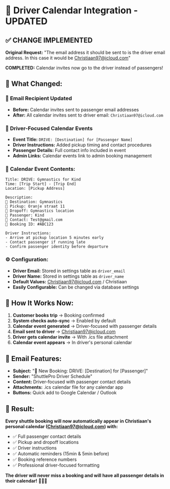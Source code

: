 # 🚐 Driver Calendar Integration - UPDATED

## ✅ **CHANGE IMPLEMENTED**

**Original Request:** "The email address it should be sent to is the driver email address. In this case it would be Christiaan97@icloud.com"

**COMPLETED:** Calendar invites now go to the driver instead of passengers! 

## 🎯 **What Changed:**

### 📧 **Email Recipient Updated**
- **Before:** Calendar invites sent to passenger email addresses
- **After:** All calendar invites sent to driver email: `Christiaan97@icloud.com`

### 🚐 **Driver-Focused Calendar Events**
- **Event Title:** `DRIVE: [Destination] for [Passenger Name]`
- **Driver Instructions:** Added pickup timing and contact procedures
- **Passenger Details:** Full contact info included in event
- **Admin Links:** Calendar events link to admin booking management

### 📅 **Calendar Event Contents:**
```
Title: DRIVE: Gymnastics for Kind
Time: [Trip Start] - [Trip End]
Location: [Pickup Address]

Description:
🚐 Destination: Gymnastics
📍 Pickup: Oranje straat 11
📍 Dropoff: Gymnastics location
👤 Passenger: Kind
📧 Contact: Test@gmail.com
🎫 Booking ID: #ABC123

Driver Instructions:
- Arrive at pickup location 5 minutes early
- Contact passenger if running late
- Confirm passenger identity before departure
```

### ⚙️ **Configuration:**
- **Driver Email:** Stored in settings table as `driver_email`
- **Driver Name:** Stored in settings table as `driver_name`
- **Default Values:** Christiaan97@icloud.com / Christiaan
- **Easily Configurable:** Can be changed via database settings

## 🔄 **How It Works Now:**

1. **Customer books trip** → Booking confirmed
2. **System checks auto-sync** → Enabled by default
3. **Calendar event generated** → Driver-focused with passenger details
4. **Email sent to driver** → Christiaan97@icloud.com
5. **Driver gets calendar invite** → With .ics file attachment
6. **Calendar event appears** → In driver's personal calendar

## 📧 **Email Features:**
- **Subject:** "🚐 New Booking: DRIVE: [Destination] for [Passenger]"
- **Sender:** "ShuttlePro Driver Schedule"
- **Content:** Driver-focused with passenger contact details
- **Attachments:** .ics calendar file for any calendar app
- **Buttons:** Quick add to Google Calendar / Outlook

## 🎉 **Result:**

**Every shuttle booking will now automatically appear in Christiaan's personal calendar (Christiaan97@icloud.com) with:**
- ✅ Full passenger contact details
- ✅ Pickup and dropoff locations
- ✅ Driver instructions
- ✅ Automatic reminders (15min & 5min before)
- ✅ Booking reference numbers
- ✅ Professional driver-focused formatting

**The driver will never miss a booking and will have all passenger details in their calendar!** 🚐📅✨